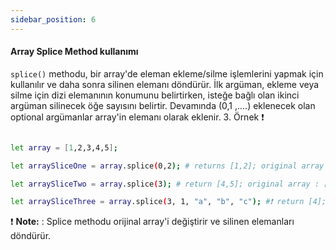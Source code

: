 ```yaml
---
sidebar_position: 6
---
```


#### Array Splice Method kullanımı

`splice()` methodu, bir array'de eleman ekleme/silme işlemlerini yapmak için kullanılır ve daha sonra silinen elemanı döndürür. İlk argüman, ekleme veya silme için dizi elemanının konumunu belirtirken, isteğe bağlı olan ikinci argüman silinecek öğe sayısını belirtir. Devamında (0,1 ,....) eklenecek olan optional argümanlar array'in elemanı olarak eklenir. 3. Örnek ❗

```bash

let array = [1,2,3,4,5];

let arraySliceOne = array.splice(0,2); # returns [1,2]; original array : [3, 4, 5];

let arraySliceTwo = array.splice(3); # return [4,5]; original array : [1, 2, 3];

let arraySliceThree = array.splice(3, 1, "a", "b", "c"); #❗ return [4]; original array: [1, 2, 3, "a", "b", "c", 5];

```

❗ **Note:** : Splice methodu orijinal array'i değiştirir ve silinen elemanları döndürür.
